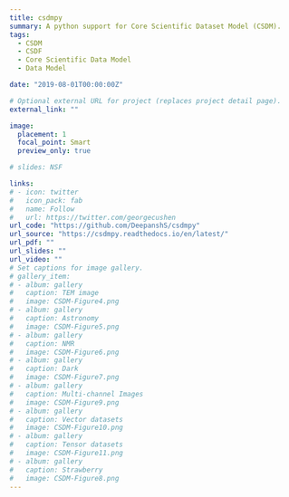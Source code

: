 ```yaml
---
title: csdmpy
summary: A python support for Core Scientific Dataset Model (CSDM).
tags:
  - CSDM
  - CSDF
  - Core Scientific Data Model
  - Data Model

date: "2019-08-01T00:00:00Z"

# Optional external URL for project (replaces project detail page).
external_link: ""

image:
  placement: 1
  focal_point: Smart
  preview_only: true

# slides: NSF

links:
# - icon: twitter
#   icon_pack: fab
#   name: Follow
#   url: https://twitter.com/georgecushen
url_code: "https://github.com/DeepanshS/csdmpy"
url_source: "https://csdmpy.readthedocs.io/en/latest/"
url_pdf: ""
url_slides: ""
url_video: ""
# Set captions for image gallery.
# gallery_item:
# - album: gallery
#   caption: TEM image
#   image: CSDM-Figure4.png
# - album: gallery
#   caption: Astronomy
#   image: CSDM-Figure5.png
# - album: gallery
#   caption: NMR
#   image: CSDM-Figure6.png
# - album: gallery
#   caption: Dark
#   image: CSDM-Figure7.png
# - album: gallery
#   caption: Multi-channel Images
#   image: CSDM-Figure9.png
# - album: gallery
#   caption: Vector datasets
#   image: CSDM-Figure10.png
# - album: gallery
#   caption: Tensor datasets
#   image: CSDM-Figure11.png
# - album: gallery
#   caption: Strawberry
#   image: CSDM-Figure8.png
---
```

